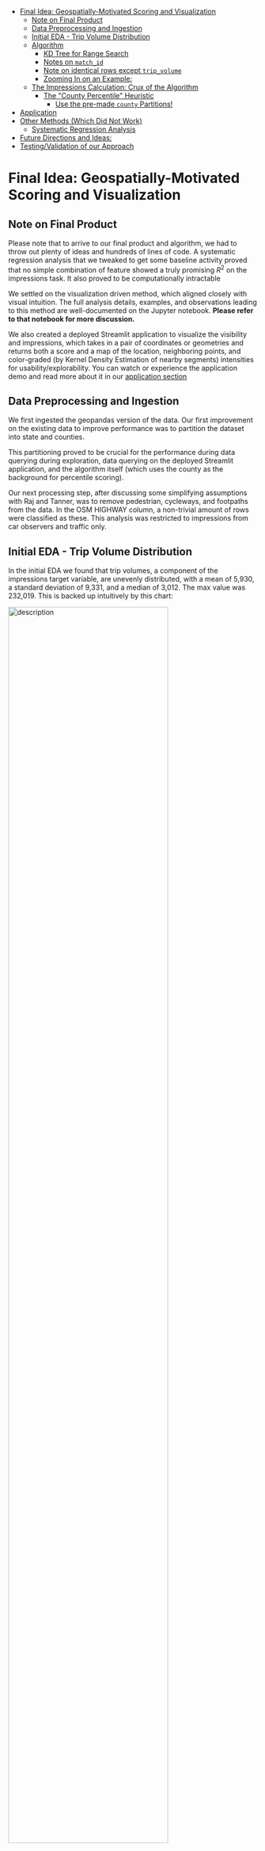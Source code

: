 - [Final Idea: Geospatially-Motivated Scoring and Visualization](#final-idea-geospatially-motivated-scoring-and-visualization)
  - [Note on Final Product](#note-on-final-product)
  - [Data Preprocessing and Ingestion](#data-preprocessing-and-ingestion)
  - [Initial EDA - Trip Volume Distribution](#initial-eda---trip-volume-distribution)
  - [Algorithm](#algorithm)
    - [KD Tree for Range Search](#kd-tree-for-range-search)
    - [Notes on `match_id`](#notes-on-match_id)
    - [Note on identical rows except `trip_volume`](#note-on-identical-rows-except-trip_volume)
    - [Zooming In on an Example:](#zooming-in-on-an-example)
  - [The Impressions Calculation: Crux of the Algorithm](#the-impressions-calculation-crux-of-the-algorithm)
    - [The "County Percentile" Heuristic](#the-county-percentile-heuristic)
      - [Use the pre-made `county` Partitions!](#use-the-pre-made-county-partitions)
- [Application](#application)
- [Other Methods (Which Did Not Work)](#other-methods-which-did-not-work)
  - [Systematic Regression Analysis](#systematic-regression-analysis)
- [Future Directions and Ideas:](#future-directions-and-ideas)
- [Testing/Validation of our Approach](#testingvalidation-of-our-approach)

# Final Idea: Geospatially-Motivated Scoring and Visualization

## Note on Final Product

Please note that to arrive to our final product and algorithm, we had to throw out plenty of ideas and hundreds of lines of code. A systematic regression analysis that we tweaked to get some baseline activity proved that no simple combination of feature showed a truly promising $R^2$ on the impressions task. It also proved to be computationally intractable

We settled on the visualization driven method, which aligned closely with visual intuition. The full analysis details, examples, and observations leading to this method are well-documented on the Jupyter notebook. **Please refer to that notebook for more discussion.**

We also created a deployed Streamlit application to visualize the visibility and impressions, which takes in a pair of coordinates or geometries and returns both a score and a map of the location, neighboring points, and color-graded (by Kernel Density Estimation of nearby segments) intensities for usability/explorability. You can watch or experience the application demo and read more about it in our [application section](#application)

## Data Preprocessing and Ingestion

We first ingested the geopandas version of the data. Our first improvement on the existing data to improve performance was to partition the dataset into state and counties.

This partitioning proved to be crucial for the performance during data querying during exploration, data querying on the deployed Streamlit application, and the algorithm itself (which uses the county as the background for percentile scoring).

Our next processing step, after discussing some simplifying assumptions with Raj and Tanner, was to remove pedestrian, cycleways, and footpaths from the data. In the OSM HIGHWAY column, a non-trivial amount of rows were classified as these. This analysis was restricted to impressions from car observers and traffic only.

## Initial EDA - Trip Volume Distribution

In the initial EDA we found that trip volumes, a component of the impressions target variable, are unevenly distributed, with a mean of 5,930, a standard deviation of 9,331, and a median of 3,012. The max value was 232,019. This is backed up intuitively by this chart:

<!-- ![](../assets/2025-02-22-23-47-18.png) -->
<img src="../assets/dist_trip_vol.png" width="80%" alt="description">

## Algorithm

Our algorithm for determining impressions involves a kd-tree for range search, then scoring a location against percentile information of its county.

### KD Tree for Range Search

With a function, we return all points contained in the data within a certain radius of an input point (store). We feed the county of the point (for partitioning and performance reasons) and radius to our `get_neighbors` function, convert measures of distance to radians, and compute the number of points within the (fractional miles)radius.

Running an example for Middlesex County in Massachusetts, we get 14 points in the dataset within a quarter mile distance from the center of Cambridge Massachusetts (provided its latitude and longitude)

For example, our team's favorite cafe, Felipe's in Harvard Square, scored 6 points connecting to 3 different segments in a quarter mile radius. But we still need our impressions score!

### Notes on `match_id`

After checking a street we know well in Boston, we noticed that for a segment id, the one that has match_dir = 1 and the one with match_dir = 2 add up to the observation with match_dir = 3.

So, when match_dir = 1, that `trips_volume` corresponds to the "correct"/"closest" side of the segment to the geometry. Thus, we have to consider `match_dir = 1` when computing impressions. This is a massively simplifying assumption as drivers can certainly look at other sides of the road while waiting at a red light, but are more likely to notice businesses on their side of the road. It will also be easier to pull into same road side businesses for most of the US, barring highways with no nearby exit to the adjacent side of the road.

### Note on identical rows except `trip_volume`

Since we noticed several instances where rows seemed identical minus the trip volume, which was interesting, we wanted to take those average of those volumes and combined them into one observation.

After an unpacking of the geom data, we realized we could not dedupe as these were distinct geometries tied to distinct trip volumes.

### Zooming In on an Example:

For example, when we zoom in on this provided store location (black dot) in Harvard Square, and filter for `match_id = 1`, we get segments that are on the correct side of the street to get impressions facing the storefront. In real life, those segments do have a direct line of sight to that store location, verifying our visual intuition from the map visualization:

<!-- ![](../assets/2025-02-23-01-38-37.png) -->
<img src="../assets/2025-02-23-01-38-37.png" width="80%" alt="description">

## The Impressions Calculation: Crux of the Algorithm

We can answer the **impressions** question posed by the team by taking the mean of trip volumes for all nearest neighbors (computed by our KD Tree based function), for a provided pair of coordinates or geometries input, with some careful constraints. 

Note: When we aggregate the trip volumes for the segments in the given radius, we do a simple average, but this could be improved with a Parzen Window/density estimation.

```python
neighbors_df[neighbors_df['id'].isin(set(county_data_neighbors['id']))]['trips_volu'].mean()
```

Once we've aggregated the nearby trip volumes, we compute the impression score. 

We would like to normalize the impression score to be between 0 and 1. To perform the calibration of this score, we compute a set of `thresholds` based on the distribution of trip volumes in the county. The reason that this calibration is done at the county level is because it seems reasonable that a client may want to find a piece of property nearby at the local level, rather than a national search. See the below section for further discussion on this heuristic. The **$k$-th percentile** of trip volumes corresponds to the **$k$-th impression score**.

<img src="../assets/impression_score_curve.png" width="80%" alt="description">

Note: There are other ways to calibrate the impression score. For example, instead of constraining the trip volumes, we could use the constraint than an **equal proportion of segments** have each impression score.  

### The "County Percentile" Heuristic

Counties are a natural demographic and political divisions, as well as useful data partitions for performance. If someone is looking for a future shop location, they will likely want to stay within a certain county.

Also, oftentimes, financial policies and business incentives set at the county level. For example, Cobb County has a small business incentive program, which will encourage clients to plan their store within its confines.

#### Use the pre-made `county` Partitions!

Since we had (in a sense) taken care of "wrong side of the road" impressions with `match_dir = 1`, and they are a useful heuristic as a "percentile background", we can also use the county partitions that already existed in our data. 


# Application

The application uses Kernel Density Estimation to assign colors to the areas depending on volume of points and segments nearby:


<img src="../assets/kernel_density_heatmap.png" width="80%" alt="description">
<img src="../assets/kernel_density_heatmap2.png" width="80%" alt="description">

As you can see, the application returns a score for a set of latitudes and longitudes, and also provides an interactive visualization with satellite image overlays for clients.  

# Other Methods (Which Did Not Work)

## Systematic Regression Analysis

We originally brainstormed a variety of methods, attacking the **impressions** problem by getting intuition both through visual methods and through statistical methods.

To start, we ran a systematic regression analysis, where the target was trip volumes. We tried Linear, LASSO, Ridge, ElasticNet, and even K Nearest Neighbors regression (this made sense as the data had a natural "radius" aspect to it). Also, all the data was scaled as it had massively different proportions.

This required the encoding of categorical variables, taking the **center** of the geometries to make prediction easier, and dropping several variables:

```python
    excluded_cols = [target_variable, "id", "created_at", "updated_at", "geom", "day_type",
                    "day_part", "segment_id", "trips_sample_count", "segment_name", "osm_id",
                    "trips_sample_count_masked", "trips_volume_masked", "vmt"]
    feature_cols = [col for col in df.columns if col not in excluded_cols]
```

The code (found in systemic_testing.py) also systematically tried different subset of the set of features and recorded model performance on these ($R^2$, MSE, Feature Importance for random forest and decision tree methods). None of the subset of values trialed, even the ones that looked particularly promising, combined, yielded good results.

Unfortunately, these methods all yielded **terrible** $R^2$ scores, hovering as low as ~0.15 for ElasticNet and as high as 0.17 for Linear Regression.

It was clear we had to discard this method and try a new one.


# Future Directions and Ideas:

Parzen Window/density estimation
- We would like to refactor the aggregation of trip volumes under our given constraints to use Parzen Window/density estimation.

Kernel Heat Map or Gaussian Blurring:

- We would like to experiment with Gaussian Blurring as the aggregator for trip volumes given a store location.

Graphical Models and Graph Databases:

- Given more time, we would have liked to explore segment connections and relationships with graph relationships. There is an argument to be made that

# Testing/Validation of our Approach

We tested a few local (to us) locations in Boston with extremely high traffic and impressions, and our algorithm and application yielded a high score for all of these. 

We also noticed that our method picked up on **subtle traffic patterns and brought those into our impressions score**. A location in an area that had a high potential impressions score scored lower than an adjacent storefront which was on an intersection with two streets facing it, which allowed for more eyes on the store location from car traffic. 


